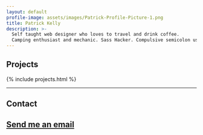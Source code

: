 ```yaml
---
layout: default
profile-image: assets/images/Patrick-Profile-Picture-1.png
title: Patrick Kelly
description: >-
  Self taught web designer who loves to travel and drink coffee.
  Camping enthusiast and mechanic. Sass Hacker. Compulsive semicolon user.
---
```


<section class="container">
  <h2 id="projects">Projects</h2>
  {% include projects.html %}
</section>

<hr />

<section class="container layout_contact">
  <h1 id="contact">Contact</h1>
  <h2>
    <a href="mailto: {{site.email}}">
      Send me an email
      <i class="fas fa-envelope"></i>
    </a>
  </h2>
</section>
